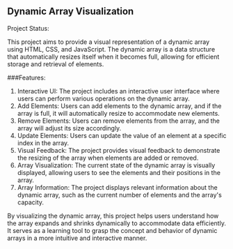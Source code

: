 ## Dynamic Array Visualization

Project Status: 

This project aims to provide a visual representation of a dynamic array using HTML, CSS, and JavaScript. The dynamic array is a data structure that automatically resizes itself when it becomes full, allowing for efficient storage and retrieval of elements.

###Features:

1. Interactive UI: The project includes an interactive user interface where users can perform various operations on the dynamic array.
2. Add Elements: Users can add elements to the dynamic array, and if the array is full, it will automatically resize to accommodate new elements.
3. Remove Elements: Users can remove elements from the array, and the array will adjust its size accordingly.
4. Update Elements: Users can update the value of an element at a specific index in the array.
5. Visual Feedback: The project provides visual feedback to demonstrate the resizing of the array when elements are added or removed.
6. Array Visualization: The current state of the dynamic array is visually displayed, allowing users to see the elements and their positions in the array.
7. Array Information: The project displays relevant information about the dynamic array, such as the current number of elements and the array's capacity.

By visualizing the dynamic array, this project helps users understand how the array expands and shrinks dynamically to accommodate data efficiently. It serves as a learning tool to grasp the concept and behavior of dynamic arrays in a more intuitive and interactive manner.
